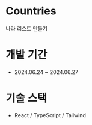 # Countries
나라 리스트 만들기

# 개발 기간

- 2024.06.24 ~ 2024.06.27

# 기술 스택

- React / TypeScript / Tailwind 
